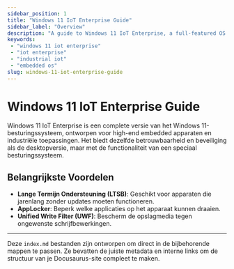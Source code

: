 ```yaml
---
sidebar_position: 1
title: "Windows 11 IoT Enterprise Guide"
sidebar_label: "Overview"
description: "A guide to Windows 11 IoT Enterprise, a full-featured OS for industrial and specialized IoT devices. Covers features, security, and long-term support."
keywords:
 - "windows 11 iot enterprise"
 - "iot enterprise"
 - "industrial iot"
 - "embedded os"
slug: windows-11-iot-enterprise-guide
---
```


# Windows 11 IoT Enterprise Guide

Windows 11 IoT Enterprise is een complete versie van het Windows 11-besturingssysteem, ontworpen voor high-end embedded apparaten en industriële toepassingen. Het biedt dezelfde betrouwbaarheid en beveiliging als de desktopversie, maar met de functionaliteit van een speciaal besturingssysteem.

## Belangrijkste Voordelen

- **Lange Termijn Ondersteuning (LTSB)**: Geschikt voor apparaten die jarenlang zonder updates moeten functioneren.
- **AppLocker**: Beperk welke applicaties op het apparaat kunnen draaien.
- **Unified Write Filter (UWF)**: Bescherm de opslagmedia tegen ongewenste schrijfbewerkingen.

---

Deze `index.md` bestanden zijn ontworpen om direct in de bijbehorende mappen te passen. Ze bevatten de juiste metadata en interne links om de structuur van je Docusaurus-site compleet te maken.
